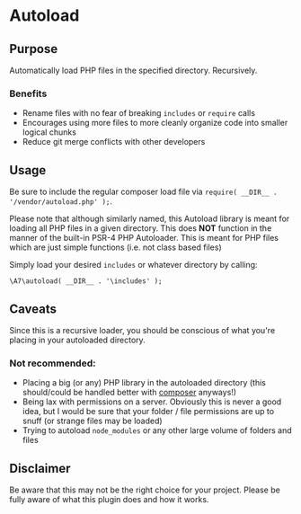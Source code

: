 # Autoload

## Purpose
Automatically load PHP files in the specified directory. Recursively. 

### Benefits

* Rename files with no fear of breaking `includes` or `require` calls
* Encourages using more files to more cleanly organize code into smaller logical chunks
* Reduce git merge conflicts with other developers

## Usage
Be sure to include the regular composer load file via `require( __DIR__ . '/vendor/autoload.php' );`.

Please note that although similarly named, this Autoload library is meant for loading all PHP files in a given directory. This does **NOT** function in the manner of the built-in PSR-4 PHP Autoloader. This is meant for PHP files which are just simple functions (i.e. not class based files)

Simply load your desired `includes` or whatever directory by calling:

```
\A7\autoload( __DIR__ . '\includes' );
```

## Caveats
Since this is a recursive loader, you should be conscious of what you're placing in your autoloaded directory.

### Not recommended:
* Placing a big (or any) PHP library in the autoloaded directory (this should/could be handled better with [composer](https://getcomposer.org/) anyways!)
* Being lax with permissions on a server. Obviously this is never a good idea, but I would be sure that your folder / file permissions are up to snuff (or strange files may be loaded)
* Trying to autoload `node_modules` or any other large volume of folders and files

## Disclaimer
Be aware that this may not be the right choice for your project. Please be fully aware of what this plugin does and how it works.